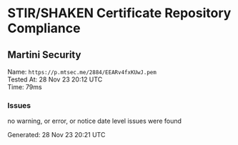 # STIR/SHAKEN Certificate Repository Compliance

## Martini Security

Name: `https://p.mtsec.me/2884/EEARv4fxKUwJ.pem`\
Tested At: 28 Nov 23 20:12 UTC\
Time: 79ms

### Issues

no warning, or error, or notice date level issues were found

Generated: 28 Nov 23 20:21 UTC